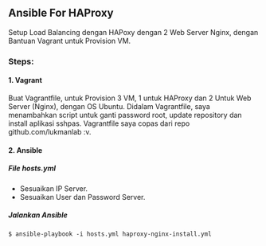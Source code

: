 ## Ansible For HAProxy
Setup Load Balancing dengan HAPoxy dengan 2 Web Server Nginx, dengan Bantuan Vagrant untuk Provision VM.

### Steps: 
#### 1. Vagrant
Buat Vagrantfile, untuk Provision 3 VM, 1 untuk HAProxy dan 2 Untuk Web Server (Nginx), dengan OS Ubuntu. Didalam Vagrantfile, saya menambahkan script untuk ganti password root, update repository dan install aplikasi sshpas. Vagrantfile saya copas dari repo github.com/lukmanlab :v.
#### 2. Ansible
##### File hosts.yml
- Sesuaikan IP Server.
- Sesuaikan User dan Password Server.

##### Jalankan Ansible
`$ ansible-playbook -i hosts.yml haproxy-nginx-install.yml`